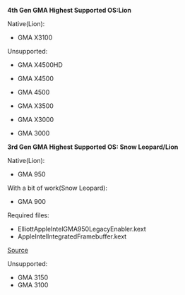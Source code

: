 **4th Gen GMA Highest Supported OS:Lion**

Native(Lion):

* GMA X3100

Unsupported:

* GMA X4500HD
* GMA X4500
* GMA 4500

* GMA X3500
* GMA X3000
* GMA 3000



**3rd Gen GMA Highest Supported OS: Snow Leopard/Lion**

Native(Lion):

* GMA 950

With a bit of work(Snow Leopard):

* GMA 900

Required files:

* ElliottAppleIntelGMA950LegacyEnabler.kext
* AppleIntelIntegratedFramebuffer.kext

[Source](https://www.insanelymac.com/forum/topic/284885-guide-1068-on-a-dell-optiplex-gx280/)

Unsupported:

* GMA 3150
* GMA 3100
